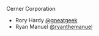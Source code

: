 Cerner Corporation

- Rory Hardy [@gneatgeek]
- Ryan Manuel [@ryanthemanuel]

[@gneatgeek]: https://github.com/gneatgeek
[@ryanthemanuel]: https://github.com/ryanthemanuel
